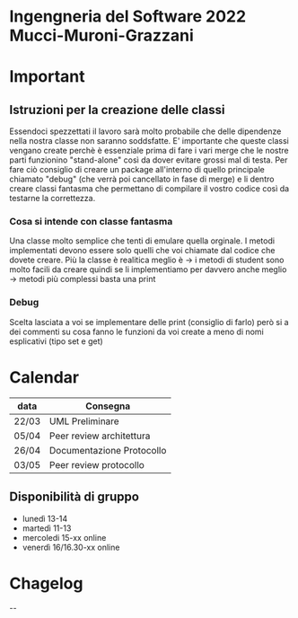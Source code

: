 # Ingengneria del Software 2022 Mucci-Muroni-Grazzani

# Important
## Istruzioni per la creazione delle classi
Essendoci spezzettati il lavoro sarà molto probabile che delle dipendenze nella nostra classe non 
saranno soddsfatte. E' importante che queste classi vengano create perchè è essenziale prima di fare i 
vari merge che le nostre parti funzionino "stand-alone" così da dover evitare grossi mal di testa. Per 
fare ciò consiglio di creare un package all'interno di quello principale chiamato "debug" (che verrà 
poi cancellato in fase di merge) e li dentro creare classi fantasma che permettano di compilare il 
vostro codice così da testarne la correttezza.
### Cosa si intende con classe fantasma
Una classe molto semplice che tenti di emulare quella orginale.
I metodi implementati devono essere solo quelli che voi chiamate dal codice che dovete creare.
Più la classe è realitica meglio è 
-> i metodi di student sono molto facili da creare quindi se li implementiamo per davvero anche meglio
-> metodi più complessi basta una print
### Debug

Scelta lasciata a voi se implementare delle print (consiglio di farlo) però si a dei commenti su cosa 
fanno le funzioni da voi create a meno di nomi esplicativi (tipo set e get)

# Calendar
|data| Consegna |
|-|-|
|22/03|UML Preliminare|
|05/04|Peer review architettura|
|26/04|Documentazione Protocollo|
|03/05|Peer review protocollo|

## Disponibilità di gruppo

- lunedì 13-14
- martedì 11-13
- mercoledi 15-xx online
- venerdì 16/16.30-xx online

# Chagelog
--
